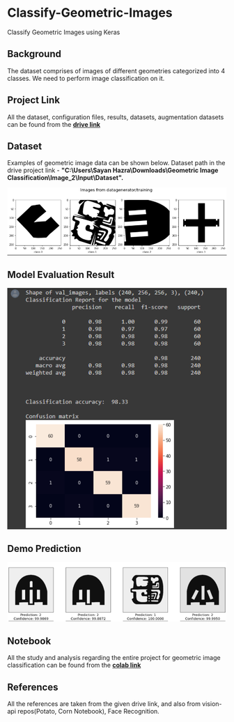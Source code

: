 # Classify-Geometric-Images
Classify Geometric Images using Keras

## **Background**

The dataset comprises of images of different geometries categorized into 4 classes. We need to perform image classification on it.

## **Project Link**

All the dataset, configuration files, results, datasets, augmentation datasets can be found from the **[drive link](https://drive.google.com/drive/folders/1n3Fynh5xQmueWRbfAxIBL713F84XYR_0?usp=sharing)**

## **Dataset**

Examples of geometric image data can be shown below. Dataset path in the drive project link - **"C:\Users\Sayan Hazra\Downloads\Geometric Image Classification\Image_2\Input\Dataset".**

![img](https://github.com/sayan0506/Classify-Geometric-Images/blob/main/images/sample_dataset.PNG)

## **Model Evaluation Result**

![img2](https://github.com/sayan0506/Classify-Geometric-Images/blob/main/images/evaluation_result.PNG)

## **Demo Prediction**

![img3](https://github.com/sayan0506/Classify-Geometric-Images/blob/main/images/demo_prediction.PNG)

## **Notebook**

All the study and analysis regarding the entire project for geometric image classification can be found from the **[colab link](https://drive.google.com/file/d/19XZLQcuosnp5f0RS7u_j19ZUv3eb8-9B/view?usp=sharing)**

## **References**

All the references are taken from the given drive link, and also from vision-api repos(Potato, Corn Notebook), Face Recognition.
